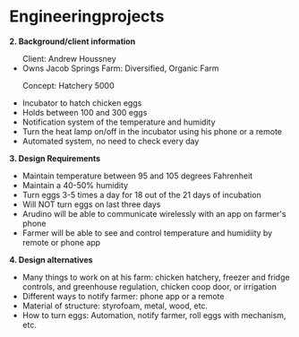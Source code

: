 Engineeringprojects
===================
<b>2. Background/client information</b>
 
<ul>
Client: Andrew Houssney
 <li>Owns Jacob Springs Farm: Diversified, Organic Farm
 
Concept: Hatchery 5000
 <li>Incubator to hatch chicken eggs
 <li>Holds between 100 and 300 eggs
 <li>Notification system of the temperature and humidity</li>
 <li>Turn the heat lamp on/off in the incubator using his phone or a remote</li>
 <li>Automated system, no need to check every day</li>
 
 </ul>

<b>3. Design Requirements</b>

<ul>
 
 <li>Maintain temperature between 95 and 105 degrees Fahrenheit</li>
 <li>Maintain a 40-50% humidity </li>
 <li>Turn eggs 3-5 times a day for 18 out of the 21 days of incubation</li>
 <li>Will NOT turn eggs on last three days</li>
 <li>Arudino will be able to communicate wirelessly with an app on farmer's phone</li>
 <li>Farmer will be able to see and control temperature and humidiity by remote or phone app</li>
 
</ul>

<b>4. Design alternatives</b>
 
<ul>


 <li>Many things to work on at his farm: chicken hatchery, freezer and fridge controls, and greenhouse regulation, chicken coop door, or irrigation</li>
 <li>Different ways to notify farmer: phone app or a remote</li>
 <li>Material of structure: styrofoam, metal, wood, etc.</li>
 <li>How to turn eggs: Automation, notify farmer, roll eggs with mechanism, etc.</li>
 
 </ul>

